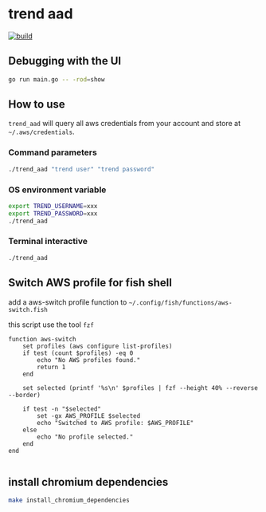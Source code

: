 # trend aad

[![build](https://github.com/petershen0307/trend_aad/actions/workflows/build.yaml/badge.svg)](https://github.com/petershen0307/trend_aad/actions/workflows/build.yaml)

## Debugging with the UI

```bash
go run main.go -- -rod=show
```

## How to use

`trend_aad` will query all aws credentials from your account and store at `~/.aws/credentials`.

### Command parameters

```bash
./trend_aad "trend user" "trend password"
```

### OS environment variable

```bash
export TREND_USERNAME=xxx
export TREND_PASSWORD=xxx
./trend_aad
```

### Terminal interactive

```bash
./trend_aad
```

## Switch AWS profile for fish shell

add a aws-switch profile function to `~/.config/fish/functions/aws-switch.fish`

this script use the tool `fzf`

```fish
function aws-switch
    set profiles (aws configure list-profiles)
    if test (count $profiles) -eq 0
        echo "No AWS profiles found."
        return 1
    end

    set selected (printf '%s\n' $profiles | fzf --height 40% --reverse --border)

    if test -n "$selected"
        set -gx AWS_PROFILE $selected
        echo "Switched to AWS profile: $AWS_PROFILE"
    else
        echo "No profile selected."
    end
end


```

## install chromium dependencies

```bash
make install_chromium_dependencies
```

